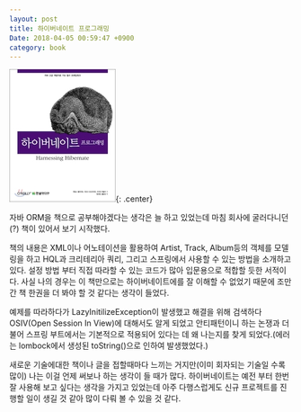 ```yaml
---
layout: post
title: 하이버네이트 프로그래밍
Date: 2018-04-05 00:59:47 +0900
category: book
---
```

![](/img/harnessing-hibernate.jpg){: .center}  

자바 ORM을 책으로 공부해야겠다는 생각은 늘 하고 있었는데 마침 회사에 굴러다니던(?) 책이 있어서 보기 시작했다.  

책의 내용은 XML이나 어노테이션을 활용하여 Artist, Track, Album등의 객체를 모델링을 하고 HQL과 크리테리아 쿼리, 그리고 스프링에서 사용할 수 있는 방법을 소개하고 있다.
설정 방법 부터 직접 따라할 수 있는 코드가 많아 입문용으로 적합할 듯한 서적이다. 
사실 나의 경우는 이 책만으로는 하이버네이트에를 잘 이해할 수 없었기 때문에 조만간 책 한권을 더 봐야 할 것 같다는 생각이 들었다.

예제를 따라하다가 LazyInitilizeException이 발생했고 해결을 위해 검색하다 OSIV(Open Session In View)에 대해서도 알게 되었고 안티패턴이니 하는 논쟁과 더불어
스프링 부트에서는 기본적으로 적용되어 있다는 데 왜 나는지를 찾게 되었다.(에러는 lombock에서 생성된 toString()으로 인하여 발생했었다.)

새로운 기술에대한 책이나 글을 접할때마다 느끼는 거지만(이미 회자되는 기술일 수록 많이) 나는 이걸 언제 써보나 하는 생각이 들 때가 많다. 하이버네이트는 예전 부터 한번 잘 사용해 보고 싶다는 생각을 가지고 있었는데 아주 다행스럽게도 신규 프로젝트를 진행할 일이 생길 것 같아 많이 다뤄 볼 수 있을 것 같다.  
